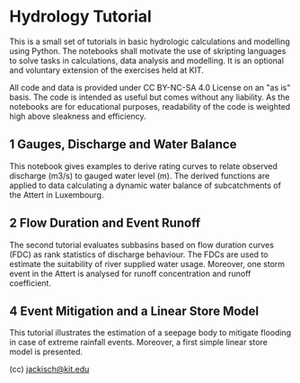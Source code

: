 # Hydrology Tutorial

This is a small set of tutorials in basic hydrologic calculations and modelling using Python. The notebooks shall motivate the use of skripting languages to solve tasks in calculations, data analysis and modelling. It is an optional and voluntary extension of the exercises held at KIT.

All code and data is provided under CC BY-NC-SA 4.0 License on an "as is" basis. The code is intended as useful but comes without any liability. As the notebooks are for educational purposes, readability of the code is weighted high above sleakness and efficiency.

## 1 Gauges, Discharge and Water Balance

This notebook gives examples to derive rating curves to relate observed discharge (m3/s) to gauged water level (m). The derived functions are applied to data calculating a dynamic water balance of subcatchments of the Attert in Luxembourg.

## 2 Flow Duration and Event Runoff

The second tutorial evaluates subbasins based on flow duration curves (FDC) as rank statistics of discharge behaviour. The FDCs are used to estimate the suitability of river supplied water usage. Moreover, one storm event in the Attert is analysed for runoff concentration and runoff coefficient.

## 4 Event Mitigation and a Linear Store Model

This tutorial illustrates the estimation of a seepage body to mitigate flooding in case of extreme rainfall events. Moreover, a first simple linear store model is presented.


(cc) jackisch@kit.edu
